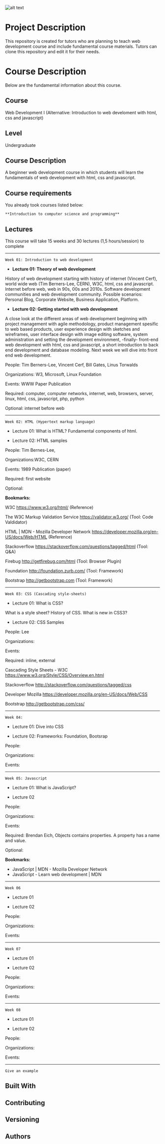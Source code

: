 ![alt text](http://m.inoglu-gruppe.de/wp-content/uploads/2017/04/001_intro.png)

# Project Description
This repository is created for tutors who are planning to teach web development course and include fundamental course materials. Tutors can clone this repository and edit it for their needs.

# Course Description
Below are the fundamental information about this course.

## Course

Web Development I (Alternative: Introduction to web develoment with html, css and javascript)

## Level

Undergraduate

## Course Description

A beginner web development course in which students will learn the fundamentals of web development with html, css and javascript.

## Course requirements

You already took courses listed below:

```
**Introduction to computer science and programming**
```

## Lectures

This course will take 15 weeks and 30 lectures (1,5 hours/session) to complete

--------------------------------

```
Week 01: Introduction to web development
```

- **Lecture 01: Theory of web development**

History of web development starting with history of internet (Vincent Cerf), world wide web (Tim Berners-Lee, CERN), W3C, html, css and javascript. Internet before web, web in 90s, 00s and 2010s. Software development communities and web development community. Possible scenarios: Personal Blog, Corporate Website, Business Application, Platform. 

- **Lecture 02: Getting started with web development**

A close look at the different areas of web development beginning with project management with agile methodology, product management spesific to web based products, user experience design with sketches and wireframes, user interface design with image editing software, system administration and setting the development environment, -finally- front-end web development with html, css and javascript, a short introduction to back end development and database modeling. Next week we will dive into front end web development.

People: Tim Berners-Lee, Vincent Cerf, Bill Gates, Linus Torwalds

Organizations: W3, Microsoft, Linux Foundation

Events: WWW Paper Publication

Required: computer, computer networks, internet, web, browsers, server, linux, html, css, javascript, php, python

Optional: internet before web

--------------------------------

```
Week 02: HTML (Hypertext markup language)
```

- Lecture 01: What is HTML? Fundamental components of html.

- Lecture 02: HTML samples

People: Tim Bernes-Lee, 

Organizations:W3C, CERN

Events: 1989 Publication (paper)

Required: first website

Optional:  

**Bookmarks:**

W3C https://www.w3.org/html/ (Reference)

The W3C Markup Validation Service https://validator.w3.org/ (Tool: Code Valdidator)

HTML | MDN - Mozilla Developer Network https://developer.mozilla.org/en-US/docs/Web/HTML (Reference)

Stackoverflow https://stackoverflow.com/questions/tagged/html (Tool: Q&A)

Firebug http://getfirebug.com/html (Tool: Browser Plugin)

Foundation http://foundation.zurb.com/ (Tool: Framework)

Bootstrap http://getbootstrap.com (Tool: Framework)

--------------------------------

```
Week 03: CSS (Cascading style-sheets)
```

- Lecture 01: What is CSS?

What is a style sheet? History of CSS. What is new in CSS3?

- Lecture 02: CSS Samples

People: Lee

Organizations:

Events: 

Required: inline, external

Cascading Style Sheets - W3C https://www.w3.org/Style/CSS/Overview.en.html

Stackoverflow http://stackoverflow.com/questions/tagged/css

Developer Mozilla https://developer.mozilla.org/en-US/docs/Web/CSS

Bootstrap http://getbootstrap.com/css/

--------------------------------

```
Week 04:
```

- Lecture 01: Dive into CSS

- Lecture 02: Frameworks: Foundation, Bootsrap

People: 

Organizations:

Events: 

--------------------------------

```
Week 05: Javascript
```

- Lecture 01: What is JavaScript?

- Lecture 02

People: 

Organizations:

Events: 

Required: Brendan Eich, Objects contains properties. A property has a name and value.

Optional: 

**Bookmarks:** 

- JavaScript | MDN - Mozilla Developer Network
- JavaScript - Learn web development | MDN

--------------------------------

```
Week 06
```

- Lecture 01

- Lecture 02

People: 

Organizations:

Events: 

--------------------------------

```
Week 07
```

- Lecture 01

- Lecture 02

People: 

Organizations:

Events: 

--------------------------------

```
Week 08
```

- Lecture 01

- Lecture 02

People: 

Organizations:

Events: 

--------------------------------


```
Give an example
```

## Built With


## Contributing


## Versioning


## Authors
